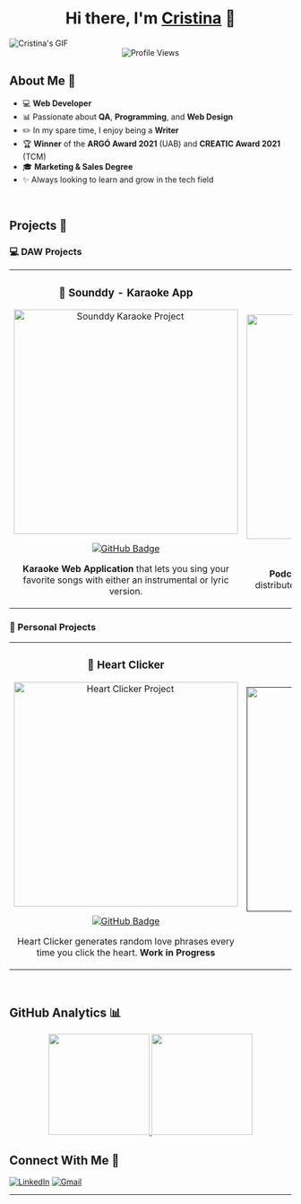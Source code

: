 <div align="center">
  <h1>Hi there, I'm <a href="#">Cristina</a> 🤍</h1>
</div>
<img src="https://res.cloudinary.com/dlddsebry/image/upload/v1693214159/Cristina_rmfwfw.gif" alt="Cristina's GIF">

<div align="center">
  <img src="https://komarev.com/ghpvc/?username=cmp1129&color=ff69b4" alt="Profile Views">
</div>

## About Me 🤍
- 💻 **Web Developer**
- 📊 Passionate about **QA**, **Programming**, and **Web Design**
- ✏️ In my spare time, I enjoy being a **Writer**
- 🏆 **Winner** of the **ARGÓ Award 2021** (UAB) and **CREATIC Award 2021** (TCM)
- 🎓 **Marketing & Sales Degree**
- ✨ Always looking to learn and grow in the tech field

<br>

## Projects 🤍

### 💻 DAW Projects

<table>
<tr>
<td width="50%" style="vertical-align: top;">
<h3 align="center">🎤 Sounddy - Karaoke App</h3>
<div align="center">
<a href="https://github.com/cmp1129/Sounddy_Karaoke_M12" target="_blank">
  <img src="https://res.cloudinary.com/dlddsebry/image/upload/v1693220257/Sounddy_tdhrym.png" width="400" alt="Sounddy Karaoke Project">
</a>
<p>
<a href="https://github.com/cmp1129/Sounddy_Karaoke_M12" target="_blank">
  <img src="https://img.shields.io/badge/CODE-ff69b4?style=for-the-badge&logo=github&logoColor=black" alt="GitHub Badge">
</a>
</p>
<p><strong>Karaoke Web Application</strong> that lets you sing your favorite songs with either an instrumental or lyric version.</p>
</div>
</td>

<td width="50%" style="vertical-align: top;">
<h3 align="center">🎧 Podcast RSS</h3>
<div align="center">
<a href="https://github.com/cmp1129/M04_RSS_Podcast" target="_blank">
  <img src="https://res.cloudinary.com/dlddsebry/image/upload/v1693220277/Sounddy_1_swncxq.png" width="400" alt="Podcast RSS Project">
</a>
<p>
<a href="https://github.com/cmp1129/M04_RSS_Podcast" target="_blank">
  <img src="https://img.shields.io/badge/CODE-ff69b4?style=for-the-badge&logo=github&logoColor=black" alt="GitHub Badge">
</a>
</p>
<p><strong>Podcast Channel with RSS</strong> - Collects and distributes updated content about a music group.</p>
</div>
</td>
</table>

### 🌟 Personal Projects

<table>
<tr>
<td width="50%" style="vertical-align: top;">
<h3 align="center">💖 Heart Clicker</h3>
<div align="center">
<a href="https://github.com/cmp1129/HeartClicker" target="_blank">
  <img src="https://res.cloudinary.com/dlddsebry/image/upload/v1693226194/Sounddy_3_y4ooke.png" width="400" alt="Heart Clicker Project">
</a>
<p>
<a href="https://github.com/cmp1129/HeartClicker" target="_blank">
  <img src="https://img.shields.io/badge/CODE-ff69b4?style=for-the-badge&logo=github&logoColor=black" alt="GitHub Badge">
</a>
</p>
<p>Heart Clicker generates random love phrases every time you click the heart. <strong>Work in Progress</strong></p>
</div>
</td>

<td width="50%" style="vertical-align: top;">
<h3 align="center">☕ Capuccino Meson</h3>
<div align="center">
<a href="" target="_blank">
  <img src="https://res.cloudinary.com/dlddsebry/image/upload/v1693226195/Sounddy_2_uzdbfe.png" width="400" alt="Capuccino Meson Project">
</a>
<p>
<a href="" target="_blank">
  <img src="https://img.shields.io/badge/CODE-ff69b4?style=for-the-badge&logo=github&logoColor=black" alt="GitHub Badge">
</a>
</p>
<p><strong>Currently in Progress</strong></p>
</div>
</td>
</table>

<br>

## GitHub Analytics 📊
<p align="center">
<a href="https://github.com/cmp1129">
  <img height="180em" src="https://github-readme-stats-eight-theta.vercel.app/api?username=cmp1129&show_icons=true&theme=radical&include_all_commits=true&count_private=true"/>
  <img height="180em" src="https://github-readme-stats-eight-theta.vercel.app/api/top-langs/?username=cmp1129&layout=compact&langs_count=8&theme=radical"/>
</a>
</p>

## Connect With Me 🤍
[![LinkedIn](https://img.shields.io/badge/LinkedIn-Connect-blue?style=for-the-badge&logo=linkedin)](https://www.linkedin.com/in/cristina-mateos-paez/)
[![Gmail](https://img.shields.io/badge/Gmail-Contact-red?style=for-the-badge&logo=gmail)](mailto:cristinamateospaez@gmail.com)

---

